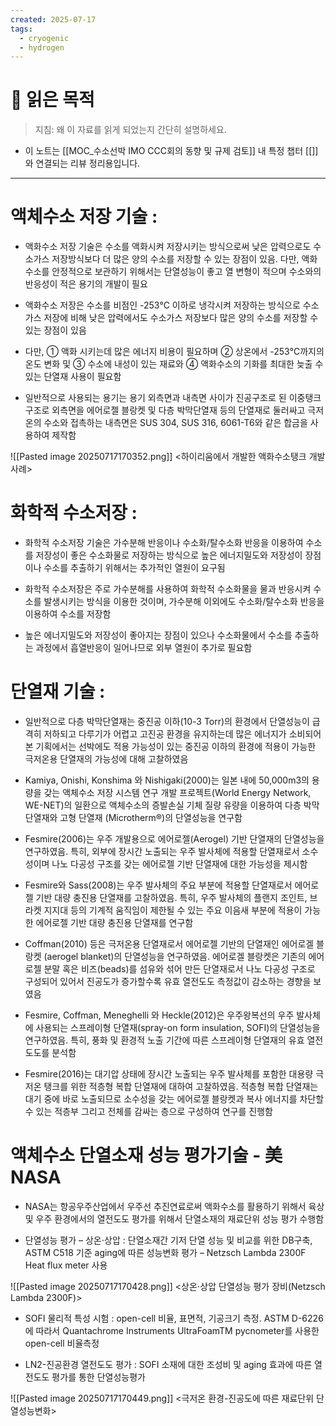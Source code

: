 ```yaml
---
created: 2025-07-17
tags:
  - cryogenic
  - hydrogen
---
```

# 🎯 읽은 목적  
> 지침: 왜 이 자료를 읽게 되었는지 간단히 설명하세요.

- 이 노트는 [[MOC_수소선박 IMO CCC회의 동향 및 규제 검토]] 내 특정 챕터 [[]]와 연결되는 리뷰 정리용입니다.  

---


# 액체수소 저장 기술 : 
- 액화수소 저장 기술은 수소를 액화시켜 저장시키는 방식으로써 낮은 압력으로도 수소가스 저장방식보다 더 많은 양의 수소를 저장할 수 있는 장점이 있음. 다만, 액화수소를 안정적으로 보관하기 위해서는 단열성능이 좋고 열 변형이 적으며 수소와의 반응성이 적은 용기의 개발이 필요

- 액화수소 저장은 수소를 비점인 -253℃ 이하로 냉각시켜 저장하는 방식으로 수소가스 저장에 비해 낮은 압력에서도 수소가스 저장보다 많은 양의 수소를 저장할 수 있는 장점이 있음

- 다만, ① 액화 시키는데 많은 에너지 비용이 필요하며 ② 상온에서 -253℃까지의 온도 변화 및 ③ 수소에 내성이 있는 재료와 ④ 액화수소의 기화를 최대한 늦출 수 있는 단열재 사용이 필요함

- 일반적으로 사용되는 용기는 용기 외측면과 내측면 사이가 진공구조로 된 이중탱크 구조로 외측면을 에어로젤 블랑켓 및 다층 박막단열재 등의 단열재로 둘러싸고 극저온의 수소와 접촉하는 내측면은 SUS 304, SUS 316, 6061-T6와 같은 합금을 사용하여 제작함

![[Pasted image 20250717170352.png]]
<하이리움에서 개발한 액화수소탱크 개발 사례>

# 화학적 수소저장 : 
- 화학적 수소저장 기술은 가수분해 반응이나 수소화/탈수소화 반응을 이용하여 수소를 저장성이 좋은 수소화물로 저장하는 방식으로 높은 에너지밀도와 저장성이 장점이나 수소를 추출하기 위해서는 추가적인 열원이 요구됨

- 화학적 수소저장은 주로 가수분해를 사용하여 화학적 수소화물을 물과 반응시켜 수소를 발생시키는 방식을 이용한 것이며, 가수분해 이외에도 수소화/탈수소화 반응을 이용하여 수소를 저장함

- 높은 에너지밀도와 저장성이 좋아지는 장점이 있으나 수소화물에서 수소를 추출하는 과정에서 흡열반응이 일어나므로 외부 열원이 추가로 필요함

# 단열재 기술 : 
- 일반적으로 다층 박막단열재는 중진공 이하(10-3 Torr)의 환경에서 단열성능이 급격히 저하되고 다루기가 어렵고 고진공 환경을 유지하는데 많은 에너지가 소비되어 본 기획에서는 선박에도 적용 가능성이 있는 중진공 이하의 환경에 적용이 가능한 극저온용 단열재의 가능성에 대해 고찰하였음

- Kamiya, Onishi, Konshima 와 Nishigaki(2000)는 일본 내에 50,000m3의 용량을 갖는 액체수소 저장 시스템 연구 개발 프로젝트(World Energy Network, WE-NET)의 일환으로 액체수소의 증발손실 기체 질량 유량을 이용하여 다층 박막단열재와 고형 단열재 (Microtherm®)의 단열성능을 연구함

- Fesmire(2006)는 우주 개발용으로 에어로젤(Aerogel) 기반 단열재의 단열성능을 연구하였음. 특히, 외부에 장시간 노출되는 우주 발사체에 적용할 단열재로서 소수성이며 나노 다공성 구조를 갖는 에어로젤 기반 단열재에 대한 가능성을 제시함

- Fesmire와 Sass(2008)는 우주 발사체의 주요 부분에 적용할 단열재로서 에어로젤 기반 대량 충진용 단열재를 고찰하였음. 특히, 우주 발사체의 플랜지 조인트, 브라켓 지지대 등의 기계적 움직임이 제한될 수 있는 주요 이음새 부분에 적용이 가능한 에어로젤 기반 대량 충진용 단열재를 연구함

- Coffman(2010) 등은 극저온용 단열재로서 에어로젤 기반의 단열재인 에어로겔 블랑켓 (aerogel blanket)의 단열성능을 연구하였음. 에어로겔 블랑켓은 기존의 에어로젤 분말 혹은 비즈(beads)를 섬유와 섞어 만든 단열재로서 나노 다공성 구조로 구성되어 있어서 진공도가 증가할수록 유효 열전도도 측정값이 감소하는 경향을 보였음

- Fesmire, Coffman, Meneghelli 와 Heckle(2012)은 우주왕복선의 우주 발사체에 사용되는 스프레이형 단열재(spray-on form insulation, SOFI)의 단열성능을 연구하였음. 특히, 풍화 및 환경적 노출 기간에 따른 스프레이형 단열재의 유효 열전도도를 분석함

- Fesmire(2016)는 대기압 상태에 장시간 노출되는 우주 발사체를 포함한 대용량 극저온 탱크를 위한 적층형 복합 단열재에 대하여 고찰하였음. 적층형 복합 단열재는 대기 중에 바로 노출되므로 소수성을 갖는 에어로젤 블랑켓과 복사 에너지를 차단할 수 있는 적층부 그리고 전체를 감싸는 층으로 구성하여 연구를 진행함

# 액체수소 단열소재 성능 평가기술 - 美NASA

- NASA는 항공우주산업에서 우주선 추진연료로써 액화수소를 활용하기 위해서 육상 및 우주 환경에서의 열전도도 평가를 위해서 단열소재의 재료단위 성능 평가 수행함

- 단열성능 평가 – 상온⋅상압 : 단열소재간 기저 단열 성능 및 비교를 위한 DB구축, ASTM C518 기준 aging에 따른 성능변화 평가 – Netzsch Lambda 2300F Heat flux meter 사용

![[Pasted image 20250717170428.png]]
<상온⋅상압 단열성능 평가 장비(Netzsch Lambda 2300F)>

- SOFI 물리적 특성 시험 : open-cell 비율, 표면적, 기공크기 측정. ASTM D-6226에 따라서 Quantachrome Instruments UltraFoamTM pycnometer를 사용한 open-cell 비율측정

- LN2-진공환경 열전도도 평가 : SOFI 소재에 대한 조성비 및 aging 효과에 따른 열전도도 평가를 통한 단열성능평가

![[Pasted image 20250717170449.png]]
<극저온 환경-진공도에 따른 재료단위 단열성능변화>




